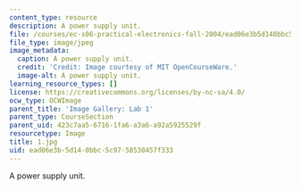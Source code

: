 ```yaml
---
content_type: resource
description: A power supply unit.
file: /courses/ec-s06-practical-electronics-fall-2004/ead06e3b5d140bbc5c9758530457f333_1.jpg
file_type: image/jpeg
image_metadata:
  caption: A power supply unit.
  credit: 'Credit: Image courtesy of MIT OpenCourseWare.'
  image-alt: A power supply unit.
learning_resource_types: []
license: https://creativecommons.org/licenses/by-nc-sa/4.0/
ocw_type: OCWImage
parent_title: 'Image Gallery: Lab 1'
parent_type: CourseSection
parent_uid: 423c7aa5-6716-1fa6-a3a6-a92a5925529f
resourcetype: Image
title: 1.jpg
uid: ead06e3b-5d14-0bbc-5c97-58530457f333
---
```

A power supply unit.